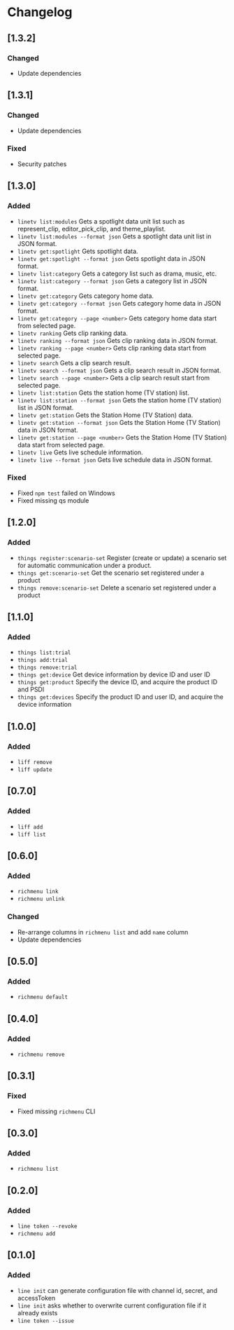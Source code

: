# Changelog

## [1.3.2]

### Changed

- Update dependencies

## [1.3.1]

### Changed

- Update dependencies

### Fixed

- Security patches

## [1.3.0]

### Added

- `linetv list:modules` Gets a spotlight data unit list such as represent_clip, editor_pick_clip, and theme_playlist.
- `linetv list:modules --format json` Gets a spotlight data unit list in JSON format.
- `linetv get:spotlight` Gets spotlight data.
- `linetv get:spotlight --format json` Gets spotlight data in JSON format.
- `linetv list:category` Gets a category list such as drama, music, etc.
- `linetv list:category --format json` Gets a category list in JSON format.
- `linetv get:category` Gets category home data.
- `linetv get:category --format json` Gets category home data in JSON format.
- `linetv get:category --page <number>` Gets category home data start from selected page.
- `linetv ranking` Gets clip ranking data.
- `linetv ranking --format json` Gets clip ranking data in JSON format.
- `linetv ranking --page <number>` Gets clip ranking data start from selected page.
- `linetv search` Gets a clip search result.
- `linetv search --format json` Gets a clip search result in JSON format.
- `linetv search --page <number>` Gets a clip search result start from selected page.
- `linetv list:station` Gets the station home (TV station) list.
- `linetv list:station --format json` Gets the station home (TV station) list in JSON format.
- `linetv get:station` Gets the Station Home (TV Station) data.
- `linetv get:station --format json` Gets the Station Home (TV Station) data in JSON format.
- `linetv get:station --page <number>` Gets the Station Home (TV Station) data start from selected page.
- `linetv live` Gets live schedule information.
- `linetv live --format json` Gets live schedule data in JSON format.

### Fixed

- Fixed `npm test` failed on Windows
- Fixed missing qs module

## [1.2.0]

### Added

- `things register:scenario-set` Register (create or update) a scenario set for automatic communication under a product.
- `things get:scenario-set` Get the scenario set registered under a product
- `things remove:scenario-set` Delete a scenario set registered under a product

## [1.1.0]

### Added

- `things list:trial`
- `things add:trial`
- `things remove:trial`
- `things get:device` Get device information by device ID and user ID
- `things get:product` Specify the device ID, and acquire the product ID and PSDI
- `things get:devices` Specify the product ID and user ID, and acquire the device information

## [1.0.0]

### Added

- `liff remove`
- `liff update`

## [0.7.0]

### Added

- `liff add`
- `liff list`

## [0.6.0]

### Added

- `richmenu link`
- `richmenu unlink`

### Changed

- Re-arrange columns in `richmenu list` and add `name` column
- Update dependencies

## [0.5.0]

### Added

- `richmenu default`

## [0.4.0]

### Added

- `richmenu remove`

## [0.3.1]

### Fixed

- Fixed missing `richmenu` CLI

## [0.3.0]

### Added

- `richmenu list`

## [0.2.0]

### Added

- `line token --revoke`
- `richmenu add`

## [0.1.0]

### Added

- `line init` can generate configuration file with channel id, secret, and accessToken
- `line init` asks whether to overwrite current configuration file if it already exists
- `line token --issue`
